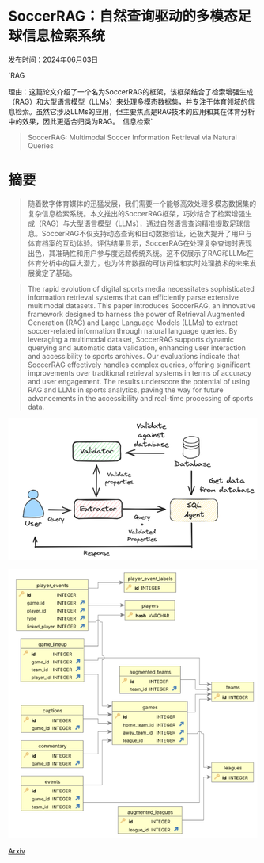 # SoccerRAG：自然查询驱动的多模态足球信息检索系统

发布时间：2024年06月03日

`RAG

理由：这篇论文介绍了一个名为SoccerRAG的框架，该框架结合了检索增强生成（RAG）和大型语言模型（LLMs）来处理多模态数据集，并专注于体育领域的信息检索。虽然它涉及LLMs的应用，但主要焦点是RAG技术的应用和其在体育分析中的效果，因此更适合归类为RAG。` `信息检索`

> SoccerRAG: Multimodal Soccer Information Retrieval via Natural Queries

# 摘要

> 随着数字体育媒体的迅猛发展，我们需要一个能够高效处理多模态数据集的复杂信息检索系统。本文推出的SoccerRAG框架，巧妙结合了检索增强生成（RAG）与大型语言模型（LLMs），通过自然语言查询精准提取足球信息。SoccerRAG不仅支持动态查询和自动数据验证，还极大提升了用户与体育档案的互动体验。评估结果显示，SoccerRAG在处理复杂查询时表现出色，其准确性和用户参与度远超传统系统。这不仅展示了RAG和LLMs在体育分析中的巨大潜力，也为体育数据的可访问性和实时处理技术的未来发展奠定了基础。

> The rapid evolution of digital sports media necessitates sophisticated information retrieval systems that can efficiently parse extensive multimodal datasets. This paper introduces SoccerRAG, an innovative framework designed to harness the power of Retrieval Augmented Generation (RAG) and Large Language Models (LLMs) to extract soccer-related information through natural language queries. By leveraging a multimodal dataset, SoccerRAG supports dynamic querying and automatic data validation, enhancing user interaction and accessibility to sports archives. Our evaluations indicate that SoccerRAG effectively handles complex queries, offering significant improvements over traditional retrieval systems in terms of accuracy and user engagement. The results underscore the potential of using RAG and LLMs in sports analytics, paving the way for future advancements in the accessibility and real-time processing of sports data.

![SoccerRAG：自然查询驱动的多模态足球信息检索系统](../../../paper_images/2406.01273/proposed-framework.png)

![SoccerRAG：自然查询驱动的多模态足球信息检索系统](../../../paper_images/2406.01273/soccerrag-db.png)

[Arxiv](https://arxiv.org/abs/2406.01273)